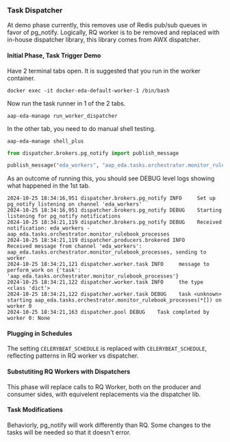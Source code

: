### Task Dispatcher

At demo phase currently, this removes use of Redis pub/sub queues in favor of pg_notify.
Logically, RQ worker is to be removed and replaced with in-house dispatcher library,
this library comes from AWX dispatcher.

#### Initial Phase, Task Trigger Demo

Have 2 terminal tabs open. It is suggested that you run in the worker container.

```
docker exec -it docker-eda-default-worker-1 /bin/bash
```

Now run the task runner in 1 of the 2 tabs.

```
aap-eda-manage run_worker_dispatcher
```

In the other tab, you need to do manual shell testing.

```
aap-eda-manage shell_plus
```

```python
from dispatcher.brokers.pg_notify import publish_message

publish_message("eda_workers", "aap_eda.tasks.orchestrator.monitor_rulebook_processes")
```

As an outcome of running this, you should see DEBUG level logs showing what happened in the 1st tab.

```
2024-10-25 18:34:16,951 dispatcher.brokers.pg_notify INFO     Set up pg_notify listening on channel 'eda_workers'
2024-10-25 18:34:16,951 dispatcher.brokers.pg_notify DEBUG    Starting listening for pg_notify notifications
2024-10-25 18:34:21,119 dispatcher.brokers.pg_notify DEBUG    Received notification: eda_workers - aap_eda.tasks.orchestrator.monitor_rulebook_processes
2024-10-25 18:34:21,119 dispatcher.producers.brokered INFO     Received message from channel 'eda_workers': aap_eda.tasks.orchestrator.monitor_rulebook_processes, sending to worker
2024-10-25 18:34:21,121 dispatcher.worker.task INFO     message to perform_work on {'task': 'aap_eda.tasks.orchestrator.monitor_rulebook_processes'}
2024-10-25 18:34:21,122 dispatcher.worker.task INFO     the type <class 'dict'>
2024-10-25 18:34:21,122 dispatcher.worker.task DEBUG    task <unknown> starting aap_eda.tasks.orchestrator.monitor_rulebook_processes(*[]) on worker 0
2024-10-25 18:34:21,163 dispatcher.pool DEBUG    Task completed by worker 0: None
```

#### Plugging in Schedules

The setting `CELERYBEAT_SCHEDULE` is replaced with `CELERYBEAT_SCHEDULE`,
reflecting patterns in RQ worker vs dispatcher.

#### Substutiting RQ Workers with Dispatchers

This phase will replace calls to RQ Worker, both on the producer and consumer sides,
with equivelent replacements via the dispatcher lib.

#### Task Modifications

Behaviorly, pg_notify will work differently than RQ.
Some changes to the tasks will be needed so that it doesn't error.
